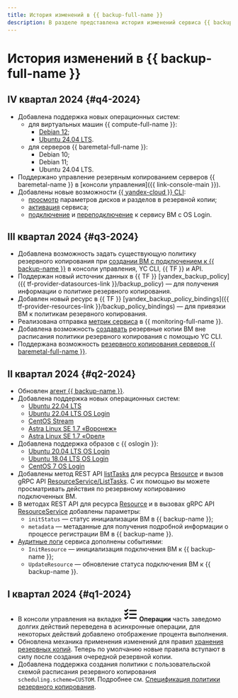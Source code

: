 ```yaml
---
title: История изменений в {{ backup-full-name }}
description: В разделе представлена история изменений сервиса {{ backup-name }}.
---
```


# История изменений в {{ backup-full-name }}

## IV квартал 2024 {#q4-2024}

* Добавлена поддержка новых операционных систем:
    * для виртуальных машин {{ compute-full-name }}:
      * [Debian 12](/marketplace/products/yc/debian-12);
      * [Ubuntu 24.04 LTS](/marketplace/products/yc/ubuntu-2404-lts-oslogin).
    * для серверов {{ baremetal-full-name }}:
      * Debian 10;
      * Debian 11;
      * Ubuntu 24.04 LTS.
* Поддержано управление резервным копированием серверов {{ baremetal-name }} в [консоли управления]({{ link-console-main }}).
* Добавлены новые возможности [{{ yandex-cloud }} CLI](../cli/quickstart.md):
  * [просмотр](./operations/backup-vm/view-disk-layout.md) параметров дисков и разделов в резервной копии;
  * [активация](./operations/activate-service.md) сервиса;
  * [подключение](./operations/connect-vm-oslogin-linux.md) и [переподключение](./operations/refresh-connection-oslogin-linux.md) к сервису ВМ с OS Login.

## III квартал 2024 {#q3-2024}

* Добавлена возможность задать существующую политику резервного копирования при [создании ВМ с подключением к {{ backup-name }}](./operations/create-vm.md) в консоли управления, YC CLI, {{ TF }} и API.
* Поддержан новый источник данных в {{ TF }} [yandex_backup_policy]({{ tf-provider-datasources-link }}/backup_policy) — для получения информации о политике резервного копирования.
* Добавлен новый ресурс в {{ TF }} [yandex_backup_policy_bindings]({{ tf-provider-resources-link }}/backup_policy_bindings) — для привязки ВМ к политикам резервного копирования.
* Реализована отправка [метрик сервиса](metrics.md) в {{ monitoring-full-name }}.
* Добавлена возможность [создавать](./operations/backup-vm/create.md) резервные копии ВМ вне расписания политики резервного копирования с помощью YC CLI.
* Поддержана возможность [резервного копирования серверов {{ baremetal-full-name }}](./tutorials/backup-baremetal.md).

## II квартал 2024 {#q2-2024}

* Обновлен [агент {{ backup-name }}](concepts/agent.md).
* Добавлена поддержка новых операционных систем:
  * [Ubuntu 22.04 LTS](/marketplace/products/yc/ubuntu-22-04-lts)
  * [Ubuntu 22.04 LTS OS Login](/marketplace/products/yc/ubuntu-2204-lts-oslogin)
  * [CentOS Stream](/marketplace/products/yc/centos-stream-8)
  * [Astra Linux SE 1.7 «Воронеж»](/marketplace/products/astralinux/alse)
  * [Astra Linux SE 1.7 «Орел»](/marketplace/products/astralinux/alse-orel)
* Добавлена поддержка образов с {{ oslogin }}:
  * [Ubuntu 20.04 LTS OS Login](/marketplace/products/yc/ubuntu-2004-lts-oslogin)
  * [Ubuntu 18.04 LTS OS Login](/marketplace/products/yc/ubuntu-1804-lts-oslogin)
  * [CentOS 7 OS Login](/marketplace/products/yc/centos-7-oslogin)
* Добавлены метод REST API [listTasks](./backup/api-ref/Resource/listTasks.md) для ресурса [Resource](./backup/api-ref/Resource/index.md) и вызов gRPC API [ResourceService/ListTasks](backup/api-ref/grpc/Resource/listTasks.md). С их помощью вы можете просматривать действия по резервному копированию подключенных ВМ.
* В методах REST API для ресурса [Resource](./backup/api-ref/Resource/index.md) и в вызовах gRPC API [ResourceService](backup/api-ref/grpc/Resource/index.md) добавлены параметры:
  * `initStatus` — статус инициализации ВМ в {{ backup-name }};
  * `metadata` — метаданные для получения подробной информации о процессе регистрации ВМ в {{ backup-name }}.
* [Аудитные логи](at-ref.md) сервиса дополнены событиями:
  * `InitResource` — инициализация подключения ВМ к {{ backup-name }};
  * `UpdateResource` — обновление статуса подключения ВМ к {{ backup-name }}.

## I квартал 2024 {#q1-2024}

* В консоли управления на вкладке ![list-check](../_assets/console-icons/list-check.svg) **Операции** часть заведомо долгих действий переведена в асинхронные операции, для некоторых действий добавлено отображение процента выполнения.
* Обновлена механика применения изменений для правил [хранения резервных копий](./concepts/policy.md#retention). Теперь по умолчанию новые правила вступают в силу после создания очередной резервной копии.
* Добавлена поддержка создания политики с пользовательской схемой расписания резервного копирования `scheduling.scheme=CUSTOM`. Подробнее см. [Спецификация политики резервного копирования](./concepts/policy.md#specification).
